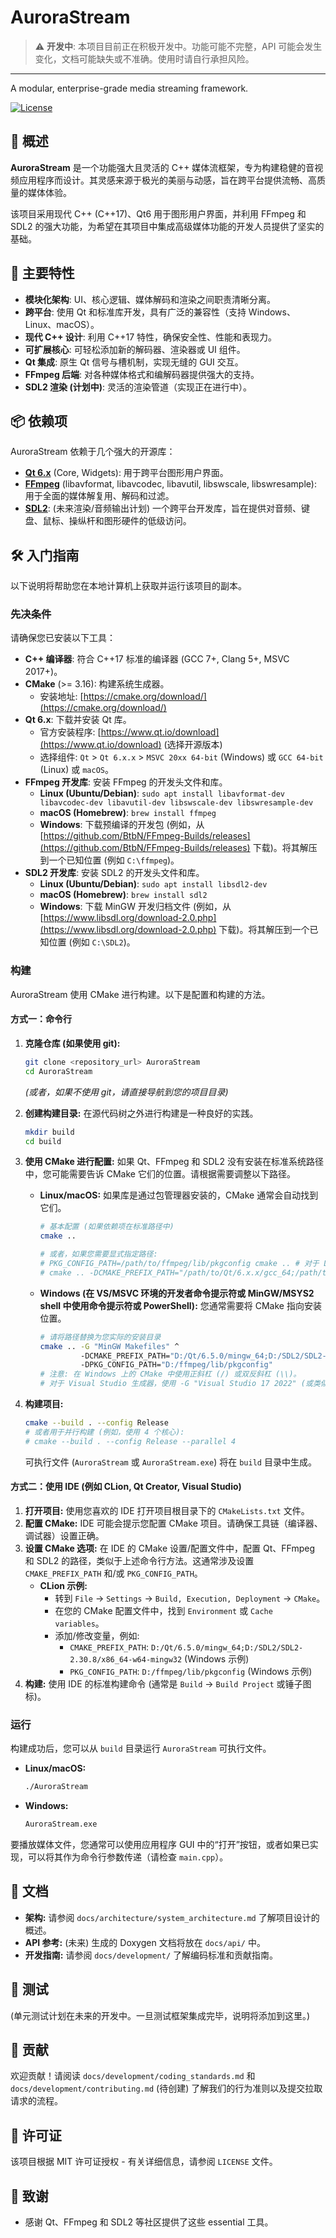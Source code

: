 # AuroraStream

> ⚠️ **开发中**:
> 本项目目前正在积极开发中。功能可能不完整，API 可能会发生变化，文档可能缺失或不准确。使用时请自行承担风险。

---

A modular, enterprise-grade media streaming framework.

[![License](https://img.shields.io/badge/license-MIT-blue.svg)](LICENSE)

## 🌟 概述

**AuroraStream** 是一个功能强大且灵活的 C++ 媒体流框架，专为构建稳健的音视频应用程序而设计。其灵感来源于极光的美丽与动感，旨在跨平台提供流畅、高质量的媒体体验。

该项目采用现代 C++ (C++17)、Qt6 用于图形用户界面，并利用 FFmpeg 和 SDL2 的强大功能，为希望在其项目中集成高级媒体功能的开发人员提供了坚实的基础。

## 🎯 主要特性

*   **模块化架构**: UI、核心逻辑、媒体解码和渲染之间职责清晰分离。
*   **跨平台**: 使用 Qt 和标准库开发，具有广泛的兼容性（支持 Windows、Linux、macOS）。
*   **现代 C++ 设计**: 利用 C++17 特性，确保安全性、性能和表现力。
*   **可扩展核心**: 可轻松添加新的解码器、渲染器或 UI 组件。
*   **Qt 集成**: 原生 Qt 信号与槽机制，实现无缝的 GUI 交互。
*   **FFmpeg 后端**: 对各种媒体格式和编解码器提供强大的支持。
*   **SDL2 渲染 (计划中)**: 灵活的渲染管道（实现正在进行中）。

## 📦 依赖项

AuroraStream 依赖于几个强大的开源库：

*   **[Qt 6.x](https://www.qt.io/)** (Core, Widgets): 用于跨平台图形用户界面。
*   **[FFmpeg](https://ffmpeg.org/)** (libavformat, libavcodec, libavutil, libswscale, libswresample): 用于全面的媒体解复用、解码和过滤。
*   **[SDL2](https://www.libsdl.org/)**: (未来渲染/音频输出计划) 一个跨平台开发库，旨在提供对音频、键盘、鼠标、操纵杆和图形硬件的低级访问。

## 🛠️ 入门指南

以下说明将帮助您在本地计算机上获取并运行该项目的副本。

### 先决条件

请确保您已安装以下工具：

*   **C++ 编译器**: 符合 C++17 标准的编译器 (GCC 7+, Clang 5+, MSVC 2017+)。
*   **CMake** (>= 3.16): 构建系统生成器。
    *   安装地址: [https://cmake.org/download/](https://cmake.org/download/)
*   **Qt 6.x**: 下载并安装 Qt 库。
    *   官方安装程序: [https://www.qt.io/download](https://www.qt.io/download) (选择开源版本)
    *   选择组件: `Qt` > `Qt 6.x.x` > `MSVC 20xx 64-bit` (Windows) 或 `GCC 64-bit` (Linux) 或 `macOS`。
*   **FFmpeg 开发库**: 安装 FFmpeg 的开发头文件和库。
    *   **Linux (Ubuntu/Debian)**: `sudo apt install libavformat-dev libavcodec-dev libavutil-dev libswscale-dev libswresample-dev`
    *   **macOS (Homebrew)**: `brew install ffmpeg`
    *   **Windows**: 下载预编译的开发包 (例如，从 [https://github.com/BtbN/FFmpeg-Builds/releases](https://github.com/BtbN/FFmpeg-Builds/releases) 下载)。将其解压到一个已知位置 (例如 `C:\ffmpeg`)。
*   **SDL2 开发库**: 安装 SDL2 的开发头文件和库。
    *   **Linux (Ubuntu/Debian)**: `sudo apt install libsdl2-dev`
    *   **macOS (Homebrew)**: `brew install sdl2`
    *   **Windows**: 下载 MinGW 开发归档文件 (例如，从 [https://www.libsdl.org/download-2.0.php](https://www.libsdl.org/download-2.0.php) 下载)。将其解压到一个已知位置 (例如 `C:\SDL2`)。

### 构建

AuroraStream 使用 CMake 进行构建。以下是配置和构建的方法。

#### 方式一：命令行

1.  **克隆仓库 (如果使用 git):**
    ```bash
    git clone <repository_url> AuroraStream
    cd AuroraStream
    ```
    *(或者，如果不使用 git，请直接导航到您的项目目录)*

2.  **创建构建目录:**
    在源代码树之外进行构建是一种良好的实践。
    ```bash
    mkdir build
    cd build
    ```

3.  **使用 CMake 进行配置:**
    如果 Qt、FFmpeg 和 SDL2 没有安装在标准系统路径中，您可能需要告诉 CMake 它们的位置。请根据需要调整以下路径。

    *   **Linux/macOS:**
        如果库是通过包管理器安装的，CMake 通常会自动找到它们。
        ```bash
        # 基本配置 (如果依赖项在标准路径中)
        cmake ..

        # 或者，如果您需要显式指定路径:
        # PKG_CONFIG_PATH=/path/to/ffmpeg/lib/pkgconfig cmake .. # 对于 Linux/macOS 上的 FFmpeg
        # cmake .. -DCMAKE_PREFIX_PATH="/path/to/Qt/6.x.x/gcc_64;/path/to/SDL2" # 对于 Qt 和 SDL2
        ```

    *   **Windows (在 VS/MSVC 环境的开发者命令提示符或 MinGW/MSYS2 shell 中使用命令提示符或 PowerShell):**
        您通常需要将 CMake 指向安装位置。
        ```bash
        # 请将路径替换为您实际的安装目录
        cmake .. -G "MinGW Makefiles" ^
                 -DCMAKE_PREFIX_PATH="D:/Qt/6.5.0/mingw_64;D:/SDL2/SDL2-2.30.8/x86_64-w64-mingw32" ^
                 -DPKG_CONFIG_PATH="D:/ffmpeg/lib/pkgconfig"
        # 注意: 在 Windows 上的 CMake 中使用正斜杠 (/) 或双反斜杠 (\\)。
        # 对于 Visual Studio 生成器，使用 -G "Visual Studio 17 2022" (或类似) 代替 -G "MinGW Makefiles"
        ```

4.  **构建项目:**
    ```bash
    cmake --build . --config Release
    # 或者用于并行构建 (例如，使用 4 个核心):
    # cmake --build . --config Release --parallel 4
    ```
    可执行文件 (`AuroraStream` 或 `AuroraStream.exe`) 将在 `build` 目录中生成。

#### 方式二：使用 IDE (例如 CLion, Qt Creator, Visual Studio)

1.  **打开项目:** 使用您喜欢的 IDE 打开项目根目录下的 `CMakeLists.txt` 文件。
2.  **配置 CMake:** IDE 可能会提示您配置 CMake 项目。请确保工具链（编译器、调试器）设置正确。
3.  **设置 CMake 选项:** 在 IDE 的 CMake 设置/配置文件中，配置 Qt、FFmpeg 和 SDL2 的路径，类似于上述命令行方法。这通常涉及设置 `CMAKE_PREFIX_PATH` 和/或 `PKG_CONFIG_PATH`。
    *   **CLion 示例:**
        *   转到 `File` -> `Settings` -> `Build, Execution, Deployment` -> `CMake`。
        *   在您的 CMake 配置文件中，找到 `Environment` 或 `Cache variables`。
        *   添加/修改变量，例如:
            *   `CMAKE_PREFIX_PATH`: `D:/Qt/6.5.0/mingw_64;D:/SDL2/SDL2-2.30.8/x86_64-w64-mingw32` (Windows 示例)
            *   `PKG_CONFIG_PATH`: `D:/ffmpeg/lib/pkgconfig` (Windows 示例)
4.  **构建:** 使用 IDE 的标准构建命令 (通常是 `Build` -> `Build Project` 或锤子图标)。

### 运行

构建成功后，您可以从 `build` 目录运行 `AuroraStream` 可执行文件。

*   **Linux/macOS:**
    ```bash
    ./AuroraStream
    ```
*   **Windows:**
    ```cmd
    AuroraStream.exe
    ```

要播放媒体文件，您通常可以使用应用程序 GUI 中的“打开”按钮，或者如果已实现，可以将其作为命令行参数传递（请检查 `main.cpp`）。

## 📖 文档

*   **架构:** 请参阅 `docs/architecture/system_architecture.md` 了解项目设计的概述。
*   **API 参考:** (未来) 生成的 Doxygen 文档将放在 `docs/api/` 中。
*   **开发指南:** 请参阅 `docs/development/` 了解编码标准和贡献指南。

## 🧪 测试

(单元测试计划在未来的开发中。一旦测试框架集成完毕，说明将添加到这里。)

## 🤝 贡献

欢迎贡献！请阅读 `docs/development/coding_standards.md` 和 `docs/development/contributing.md` (待创建) 了解我们的行为准则以及提交拉取请求的流程。

## 📄 许可证

该项目根据 MIT 许可证授权 - 有关详细信息，请参阅 `LICENSE` 文件。

## 🙏 致谢

*   感谢 Qt、FFmpeg 和 SDL2 等社区提供了这些 essential 工具。